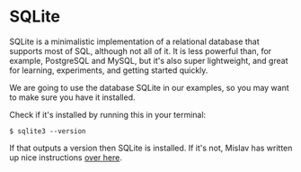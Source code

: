 # SQLite

SQLite is a minimalistic implementation of a relational database that supports
most of SQL, although not all of it. It is less powerful than, for example,
PostgreSQL and MySQL, but it's also super lightweight, and great for learning,
experiments, and getting started quickly.

We are going to use the database SQLite in our examples, so you may want to
make sure you have it installed.

Check if it's installed by running this in your terminal:

```
$ sqlite3 --version
```

If that outputs a version then SQLite is installed. If it's not, Mislav has
written up nice instructions [over here](http://mislav.uniqpath.com/rails/install-sqlite3/).
